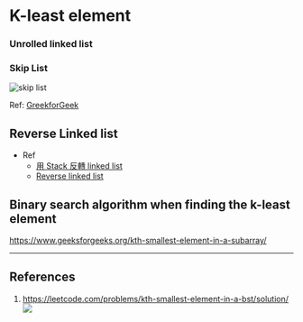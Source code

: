 # K-least element

### Unrolled linked list



### Skip List


![skip list](https://media.geeksforgeeks.org/wp-content/uploads/Skip-List-1.jpg)

Ref: [GreekforGeek](https://www.geeksforgeeks.org/skip-list-set-3-searching-deletion/)

## Reverse Linked list



- Ref
  - [用 Stack 反轉 linked list](https://ithelp.ithome.com.tw/articles/10213275)
  - [Reverse linked list](https://algorithm.yuanbin.me/zh-tw/linked_list/reverse_linked_list.html)


## Binary search algorithm when finding the k-least element


https://www.geeksforgeeks.org/kth-smallest-element-in-a-subarray/


---
## References
1. https://leetcode.com/problems/kth-smallest-element-in-a-bst/solution/
    <img src="https://leetcode.com/problems/kth-smallest-element-in-a-bst/Figures/230/bfs_dfs.png">